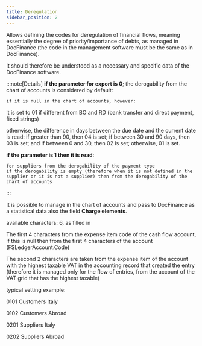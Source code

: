 ```yaml
---
title: Deregulation
sidebar_position: 2
---
```


Allows defining the codes for deregulation of financial flows, meaning essentially the degree of priority/importance of debts, as managed in DocFinance (the code in the management software must be the same as in DocFinance).

It should therefore be understood as a necessary and specific data of the DocFinance software.

:::note[Details]
**if the parameter for export is 0**; the derogability from the chart of accounts is considered by default:

    if it is null in the chart of accounts, however:

it is set to 01 if different from BO and RD (bank transfer and direct payment, fixed strings)

otherwise, the difference in days between the due date and the current date is read: if greater than 90, then 04 is set; if between 30 and 90 days, then 03 is set; and if between 0 and 30, then 02 is set; otherwise, 01 is set.

**if the parameter is 1 then it is read**:

    for suppliers from the derogability of the payment type
    if the derogability is empty (therefore when it is not defined in the supplier or it is not a supplier) then from the derogability of the chart of accounts

:::

It is possible to manage in the chart of accounts and pass to DocFinance as a statistical data also the field **Charge elements**.

available characters: 6, as filled in 

The first 4 characters from the expense item code of the cash flow account, if this is null then from the first 4 characters of the account (FSLedgerAccount.Code)

The second 2 characters are taken from the expense item of the account with the highest taxable VAT in the accounting record that created the entry (therefore it is managed only for the flow of entries, from the account of the VAT grid that has the highest taxable)

typical setting example:

0101      Customers Italy 

0102      Customers Abroad 

0201      Suppliers Italy 

0202      Suppliers Abroad 